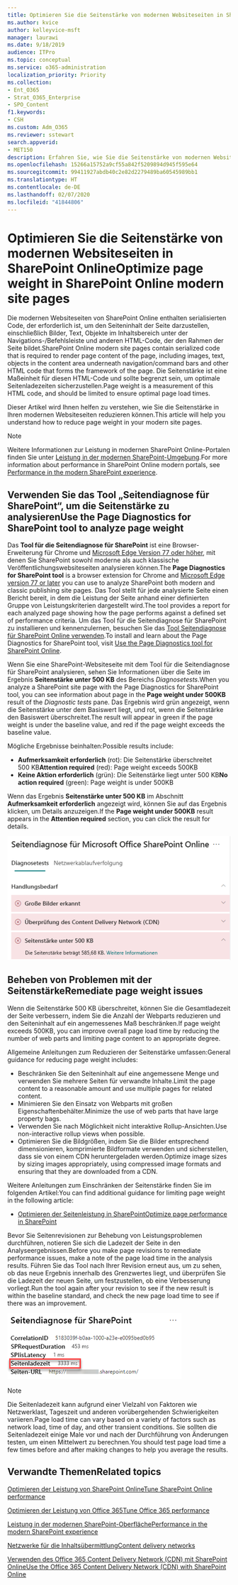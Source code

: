 ```yaml
---
title: Optimieren Sie die Seitenstärke von modernen Websiteseiten in SharePoint Online
ms.author: kvice
author: kelleyvice-msft
manager: laurawi
ms.date: 9/18/2019
audience: ITPro
ms.topic: conceptual
ms.service: o365-administration
localization_priority: Priority
ms.collection:
- Ent_O365
- Strat_O365_Enterprise
- SPO_Content
f1.keywords:
- CSH
ms.custom: Adm_O365
ms.reviewer: sstewart
search.appverid:
- MET150
description: Erfahren Sie, wie Sie die Seitenstärke von modernen Websiteseiten in SharePoint Online optimieren können.
ms.openlocfilehash: 15266a15752a9cf55a842f5209894d945f595e64
ms.sourcegitcommit: 99411927abdb40c2e82d2279489ba60545989bb1
ms.translationtype: HT
ms.contentlocale: de-DE
ms.lasthandoff: 02/07/2020
ms.locfileid: "41844806"
---
```

# <a name="optimize-page-weight-in-sharepoint-online-modern-site-pages"></a><span data-ttu-id="3c27c-103">Optimieren Sie die Seitenstärke von modernen Websiteseiten in SharePoint Online</span><span class="sxs-lookup"><span data-stu-id="3c27c-103">Optimize page weight in SharePoint Online modern site pages</span></span>

<span data-ttu-id="3c27c-104">Die modernen Websiteseiten von SharePoint Online enthalten serialisierten Code, der erforderlich ist, um den Seiteninhalt der Seite darzustellen, einschließlich Bilder, Text, Objekte im Inhaltsbereich unter der Navigations-/Befehlsleiste und anderen HTML-Code, der den Rahmen der Seite bildet.</span><span class="sxs-lookup"><span data-stu-id="3c27c-104">SharePoint Online modern site pages contain serialized code that is required to render page content of the page, including images, text, objects in the content area underneath navigation/command bars and other HTML code that forms the framework of the page.</span></span> <span data-ttu-id="3c27c-105">Die Seitenstärke ist eine Maßeinheit für diesen HTML-Code und sollte begrenzt sein, um optimale Seitenladezeiten sicherzustellen.</span><span class="sxs-lookup"><span data-stu-id="3c27c-105">Page weight is a measurement of this HTML code, and should be limited to ensure optimal page load times.</span></span>

<span data-ttu-id="3c27c-106">Dieser Artikel wird Ihnen helfen zu verstehen, wie Sie die Seitenstärke in Ihren modernen Websiteseiten reduzieren können.</span><span class="sxs-lookup"><span data-stu-id="3c27c-106">This article will help you understand how to reduce page weight in your modern site pages.</span></span>

>[!NOTE]
><span data-ttu-id="3c27c-107">Weitere Informationen zur Leistung in modernen SharePoint Online-Portalen finden Sie unter [Leistung in der modernen SharePoint-Umgebung](https://docs.microsoft.com/sharepoint/modern-experience-performance).</span><span class="sxs-lookup"><span data-stu-id="3c27c-107">For more information about performance in SharePoint Online modern portals, see [Performance in the modern SharePoint experience](https://docs.microsoft.com/sharepoint/modern-experience-performance).</span></span>

## <a name="use-the-page-diagnostics-for-sharepoint-tool-to-analyze-page-weight"></a><span data-ttu-id="3c27c-108">Verwenden Sie das Tool „Seitendiagnose für SharePoint“, um die Seitenstärke zu analysieren</span><span class="sxs-lookup"><span data-stu-id="3c27c-108">Use the Page Diagnostics for SharePoint tool to analyze page weight</span></span>

<span data-ttu-id="3c27c-109">Das **Tool für die Seitendiagnose für SharePoint** ist eine Browser-Erweiterung für Chrome und [Microsoft Edge Version 77 oder höher](https://www.microsoftedgeinsider.com/download?form=MI13E8&OCID=MI13E8), mit denen Sie SharePoint sowohl moderne als auch klassische Veröffentlichungswebsiteseiten analysieren können.</span><span class="sxs-lookup"><span data-stu-id="3c27c-109">The **Page Diagnostics for SharePoint tool** is a browser extension for Chrome and [Microsoft Edge version 77 or later](https://www.microsoftedgeinsider.com/download?form=MI13E8&OCID=MI13E8) you can use to analyze SharePoint both modern and classic publishing site pages.</span></span> <span data-ttu-id="3c27c-110">Das Tool stellt für jede analysierte Seite einen Bericht bereit, in dem die Leistung der Seite anhand einer definierten Gruppe von Leistungskriterien dargestellt wird.</span><span class="sxs-lookup"><span data-stu-id="3c27c-110">The tool provides a report for each analyzed page showing how the page performs against a defined set of performance criteria.</span></span> <span data-ttu-id="3c27c-111">Um das Tool für die Seitendiagnose für SharePoint zu installieren und kennenzulernen, besuchen Sie das [Tool Seitendiagnose für SharePoint Online verwenden](page-diagnostics-for-spo.md).</span><span class="sxs-lookup"><span data-stu-id="3c27c-111">To install and learn about the Page Diagnostics for SharePoint tool, visit [Use the Page Diagnostics tool for SharePoint Online](page-diagnostics-for-spo.md).</span></span>

<span data-ttu-id="3c27c-112">Wenn Sie eine SharePoint-Websiteseite mit dem Tool für die Seitendiagnose für SharePoint analysieren, sehen Sie Informationen über die Seite im Ergebnis **Seitenstärke unter 500 KB** des Bereichs _Diagnosetests_.</span><span class="sxs-lookup"><span data-stu-id="3c27c-112">When you analyze a SharePoint site page with the Page Diagnostics for SharePoint tool, you can see information about page in the **Page weight under 500KB** result of the _Diagnostic tests_ pane.</span></span> <span data-ttu-id="3c27c-113">Das Ergebnis wird grün angezeigt, wenn die Seitenstärke unter dem Basiswert liegt, und rot, wenn die Seitenstärke den Basiswert überschreitet.</span><span class="sxs-lookup"><span data-stu-id="3c27c-113">The result will appear in green if the page weight is under the baseline value, and red if the page weight exceeds the baseline value.</span></span>

<span data-ttu-id="3c27c-114">Mögliche Ergebnisse beinhalten:</span><span class="sxs-lookup"><span data-stu-id="3c27c-114">Possible results include:</span></span>

- <span data-ttu-id="3c27c-115">**Aufmerksamkeit erforderlich** (rot): Die Seitenstärke überschreitet 500 KB</span><span class="sxs-lookup"><span data-stu-id="3c27c-115">**Attention required** (red): Page weight exceeds 500KB</span></span>
- <span data-ttu-id="3c27c-116">**Keine Aktion erforderlich** (grün): Die Seitenstärke liegt unter 500 KB</span><span class="sxs-lookup"><span data-stu-id="3c27c-116">**No action required** (green): Page weight is under 500KB</span></span>

<span data-ttu-id="3c27c-117">Wenn das Ergebnis **Seitenstärke unter 500 KB** im Abschnitt **Aufmerksamkeit erforderlich** angezeigt wird, können Sie auf das Ergebnis klicken, um Details anzuzeigen.</span><span class="sxs-lookup"><span data-stu-id="3c27c-117">If the **Page weight under 500KB** result appears in the **Attention required** section, you can click the result for details.</span></span>

![Anforderungen für SharePoint-Ergebnisse](media/modern-portal-optimization/pagediag-page-weight.png)

## <a name="remediate-page-weight-issues"></a><span data-ttu-id="3c27c-119">Beheben von Problemen mit der Seitenstärke</span><span class="sxs-lookup"><span data-stu-id="3c27c-119">Remediate page weight issues</span></span>

<span data-ttu-id="3c27c-120">Wenn die Seitenstärke 500 KB überschreitet, können Sie die Gesamtladezeit der Seite verbessern, indem Sie die Anzahl der Webparts reduzieren und den Seiteninhalt auf ein angemessenes Maß beschränken.</span><span class="sxs-lookup"><span data-stu-id="3c27c-120">If page weight exceeds 500KB, you can improve overall page load time by reducing the number of web parts and limiting page content to an appropriate degree.</span></span>

<span data-ttu-id="3c27c-121">Allgemeine Anleitungen zum Reduzieren der Seitenstärke umfassen:</span><span class="sxs-lookup"><span data-stu-id="3c27c-121">General guidance for reducing page weight includes:</span></span>

- <span data-ttu-id="3c27c-122">Beschränken Sie den Seiteninhalt auf eine angemessene Menge und verwenden Sie mehrere Seiten für verwandte Inhalte.</span><span class="sxs-lookup"><span data-stu-id="3c27c-122">Limit the page content to a reasonable amount and use multiple pages for related content.</span></span>
- <span data-ttu-id="3c27c-123">Minimieren Sie den Einsatz von Webparts mit großen Eigenschaftenbehälter.</span><span class="sxs-lookup"><span data-stu-id="3c27c-123">Minimize the use of web parts that have large property bags.</span></span>
- <span data-ttu-id="3c27c-124">Verwenden Sie nach Möglichkeit nicht interaktive Rollup-Ansichten.</span><span class="sxs-lookup"><span data-stu-id="3c27c-124">Use non-interactive rollup views when possible.</span></span>
- <span data-ttu-id="3c27c-125">Optimieren Sie die Bildgrößen, indem Sie die Bilder entsprechend dimensionieren, komprimierte Bildformate verwenden und sicherstellen, dass sie von einem CDN heruntergeladen werden.</span><span class="sxs-lookup"><span data-stu-id="3c27c-125">Optimize image sizes by sizing images appropriately, using compressed image formats and ensuring that they are downloaded from a CDN.</span></span>

<span data-ttu-id="3c27c-126">Weitere Anleitungen zum Einschränken der Seitenstärke finden Sie im folgenden Artikel:</span><span class="sxs-lookup"><span data-stu-id="3c27c-126">You can find additional guidance for limiting page weight in the following article:</span></span>

- [<span data-ttu-id="3c27c-127">Optimieren der Seitenleistung in SharePoint</span><span class="sxs-lookup"><span data-stu-id="3c27c-127">Optimize page performance in SharePoint</span></span>](https://docs.microsoft.com/sharepoint/dev/general-development/optimize-page-performance-in-sharepoint)

<span data-ttu-id="3c27c-128">Bevor Sie Seitenrevisionen zur Behebung von Leistungsproblemen durchführen, notieren Sie sich die Ladezeit der Seite in den Analyseergebnissen.</span><span class="sxs-lookup"><span data-stu-id="3c27c-128">Before you make page revisions to remediate performance issues, make a note of the page load time in the analysis results.</span></span> <span data-ttu-id="3c27c-129">Führen Sie das Tool nach Ihrer Revision erneut aus, um zu sehen, ob das neue Ergebnis innerhalb des Grenzwertes liegt, und überprüfen Sie die Ladezeit der neuen Seite, um festzustellen, ob eine Verbesserung vorliegt.</span><span class="sxs-lookup"><span data-stu-id="3c27c-129">Run the tool again after your revision to see if the new result is within the baseline standard, and check the new page load time to see if there was an improvement.</span></span>

![Ergebnisse der Seitenladezeiten](media/modern-portal-optimization/pagediag-page-load-time.png)

>[!NOTE]
><span data-ttu-id="3c27c-131">Die Seitenladezeit kann aufgrund einer Vielzahl von Faktoren wie Netzwerklast, Tageszeit und anderen vorübergehenden Schwierigkeiten variieren.</span><span class="sxs-lookup"><span data-stu-id="3c27c-131">Page load time can vary based on a variety of factors such as network load, time of day, and other transient conditions.</span></span> <span data-ttu-id="3c27c-132">Sie sollten die Seitenladezeit einige Male vor und nach der Durchführung von Änderungen testen, um einen Mittelwert zu berechnen.</span><span class="sxs-lookup"><span data-stu-id="3c27c-132">You should test page load time a few times before and after making changes to help you average the results.</span></span>

## <a name="related-topics"></a><span data-ttu-id="3c27c-133">Verwandte Themen</span><span class="sxs-lookup"><span data-stu-id="3c27c-133">Related topics</span></span>

[<span data-ttu-id="3c27c-134">Optimieren der Leistung von SharePoint Online</span><span class="sxs-lookup"><span data-stu-id="3c27c-134">Tune SharePoint Online performance</span></span>](tune-sharepoint-online-performance.md)

[<span data-ttu-id="3c27c-135">Optimieren der Leistung von Office 365</span><span class="sxs-lookup"><span data-stu-id="3c27c-135">Tune Office 365 performance</span></span>](tune-office-365-performance.md)

[<span data-ttu-id="3c27c-136">Leistung in der modernen SharePoint-Oberfläche</span><span class="sxs-lookup"><span data-stu-id="3c27c-136">Performance in the modern SharePoint experience</span></span>](https://docs.microsoft.com/sharepoint/modern-experience-performance)

[<span data-ttu-id="3c27c-137">Netzwerke für die Inhaltsübermittlung</span><span class="sxs-lookup"><span data-stu-id="3c27c-137">Content delivery networks</span></span>](content-delivery-networks.md)

[<span data-ttu-id="3c27c-138">Verwenden des Office 365 Content Delivery Network (CDN) mit SharePoint Online</span><span class="sxs-lookup"><span data-stu-id="3c27c-138">Use the Office 365 Content Delivery Network (CDN) with SharePoint Online</span></span>](use-office-365-cdn-with-spo.md)
